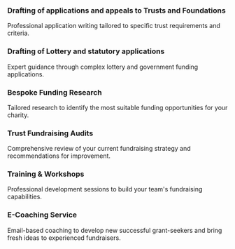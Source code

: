 <div class="service-card">
    <div class="service-icon">
        <i class="fas fa-file-alt"></i>
    </div>
    <h3>Drafting of applications and appeals to Trusts and Foundations</h3>
    <p>Professional application writing tailored to specific trust requirements and criteria.</p>
</div>
<div class="service-card">
    <div class="service-icon">
        <i class="fas fa-star"></i>
    </div>
    <h3>Drafting of Lottery and statutory applications</h3>
    <p>Expert guidance through complex lottery and government funding applications.</p>
</div>
<div class="service-card">
    <div class="service-icon">
        <i class="fas fa-search"></i>
    </div>
    <h3>Bespoke Funding Research</h3>
    <p>Tailored research to identify the most suitable funding opportunities for your charity.</p>
</div>
<div class="service-card">
    <div class="service-icon">
        <i class="fas fa-chart-line"></i>
    </div>
    <h3>Trust Fundraising Audits</h3>
    <p>Comprehensive review of your current fundraising strategy and recommendations for improvement.</p>
</div>
<div class="service-card">
    <div class="service-icon">
        <i class="fas fa-graduation-cap"></i>
    </div>
    <h3>Training & Workshops</h3>
    <p>Professional development sessions to build your team's fundraising capabilities.</p>
</div>
<div class="service-card">
    <div class="service-icon">
        <i class="fas fa-comments"></i>
    </div>
    <h3>E-Coaching Service</h3>
    <p>Email-based coaching to develop new successful grant-seekers and bring fresh ideas to experienced fundraisers.</p>
</div>
